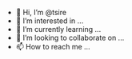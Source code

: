 - 👋 Hi, I’m @tsire
- 👀 I’m interested in ...
- 🌱 I’m currently learning ...
- 💞️ I’m looking to collaborate on ...
- 📫 How to reach me ...

<!---
tsire/tsire is a ✨ special ✨ repository because its `README.md` (this file) appears on your GitHub profile.
You can click the Preview link to take a look at your changes.
--->
